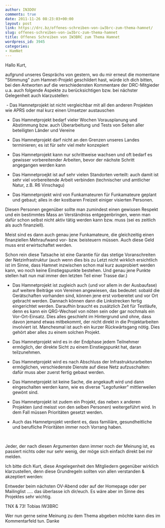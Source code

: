 ```yaml
---
author: IN3DOV
comments: true
date: 2011-11-26 08:23:03+00:00
layout: post
link: https://drc.bz/offenes-schreiben-von-iw3brc-zum-thema-hamnet/
slug: offenes-schreiben-von-iw3brc-zum-thema-hamnet
title: Offenes Schreiben von IW3BRC zum Thema Hamnet
wordpress_id: 3945
categories:
- HamNet
---
```


Hallo Kurt,

aufgrund unseres Gesprächs von gestern, wo du mir erneut die momentane "Stimmung" zum Hamnet-Projekt geschildert hast, würde ich dich bitten, bei den Antworten auf die verschiedensten Kommentare der DRC-Mitgieder u.a. auch folgende Aspekte zu berücksichtigen bzw. bei nächster Gelegenheit auch klarzustellen:

 - Das Hamnetprojekt ist nicht vergleichbar mit all den anderen Projekten wie APRS oder mal kurz einen Umsetzer austauschen

- Das Hamnetprojekt bedarf vieler Wochen Vorausplanung und Abstimmung bzw. auch Überarbeitung und Tests von Seiten aller beteiligten Länder und Vereine

- Das Hamnetprojekt darf nicht an den Grenzen unseres Landes terminieren; es ist für sehr viel mehr konzepiert

- Das Hamnetprojekt kann nur schrittweise wachsen und oft bedarf es gewisser vorbereitender Arbeiten, bevor der nächste Schritt angegangen werden kann

- Das Hamnetproejkt ist auf sehr vielen Standorten verteilt: auch damit ist sehr viel vorbereitende Arbeit verbinden (technischer und amtlicher Natur, z.B. R6 Vinschagu)

- Das Hamnetprojekt wird von Funkamateuren für Funkamateure geplant und gebaut; alles in der kostbaren Freizeit einiger visierten Personen.

Diesen Personen gegenüber sollte man zumindest einen gewissen Respekt und ein bestimmtes Mass an Verständniss entgegenbringen, wenn man dafür schon selbst nicht aktiv tätig werden kann bzw. muss (sei es zeitlich als auch finanziell).

Meist sind es dann auch genau jene Funkamateure, die gleichzeitig einen finanziellen Mehraufwand vor- bzw. beisteuern müssen. Auch diese Geld muss erst erwirtschaftet werden.

Schon rein diese Tatsache ist eine Garantie für das stetige Voranschreiten der Netzinfrastruktur (auch wenn dies bis zu Letzt nicht wirklich ersichtlich ist im Sinne, dass Hamnet inzwischen schon mal kurz ausprobiert werden kann, wo noch keine Einstiegspunkte bestehen. Und genau jene Punkte stellen halt nun mal immer den letzten Teil einer Trasse dar.)

- Das Hamnetprojekt ist zugleich auch (und vor allem in der Ausbaufase) auf weitere Beiträge von Vereinen angewiesen, das bedeutet: sobald die Gerätschaften vorhanden sind, können jene erst vorbereitet und vor Ort gebracht werden. Dannach können dann die Linkstrecken fertig eingerichtet werden. Daraufhin braucht es zusätzlich Zeit für Testläufe, denn es kann ein QRG-Wechsel von nöten sein oder gar nochmals ein Vor-Ort-Einsatz. Dies alles geschieht im Hintergrund und ohne, dass davon jemand etwas mitbekommt, der nicht direkt in die Projektarbeiten involviert ist. Manchesmal ist auch ein kurzer Rückwärtsgang nötig. Dies gehört aber alles zu einem solchen Projekt.

- Das Hamnetprojekt wird es in der Endphase jedem Teilnehmer ermöglich, der direkte Sicht zu einem Einstiegspunkt hat, daran teilzunehmen.

- Das Hamnetprojekt wird es nach Abschluss der Infrastrukturarbeiten ermöglichen, verschiedenste Dienste auf diese Netz aufzuschalten: dafür muss aber zuerst fertig gebaut werden.

- Das Hamnetprojekt ist keine Sache, die angekauft wird und dann eingeschalten werden kann, wie es diverse "Legofunker" mittlerweilen gewönt sind.

- Das Hamnetprojekt ist zudem ein Projekt, das neben x anderen Projekten (und meisst von den selben Personen) weitergeführt wird. In dem Fall müssen Prioritäten gesetzt werden.

- Auch das Hamnetprojekt verdient es, dass familiäre, gesundheitliche und berufliche Prioritäten immer noch Vorrang haben.

 

Jeder, der nach diesen Argumenten dann immer noch der Meinung ist, es passiert nichts oder nur sehr wenig, der möge sich einfach direkt bei mir melden.



Ich bitte dich Kurt, diese Angelegenheit den Mitgliedern gegenüber wirklich klarzustellen, denn diese Grundregeln sollten von allen verstanden & akzeptiert werden:

Entweder beim nächsten OV-Abend oder auf der Homepage oder per Mailinglist ..... das überlasse ich dir/euch. Es wäre aber im Sinne des Projektes sehr wichtig.

TNX & 73! Tobias IW3BRC

Wer nun gerne seine Meinung zu dem Thema abgeben möchte kann dies im Kommentarfeld tun. Danke

